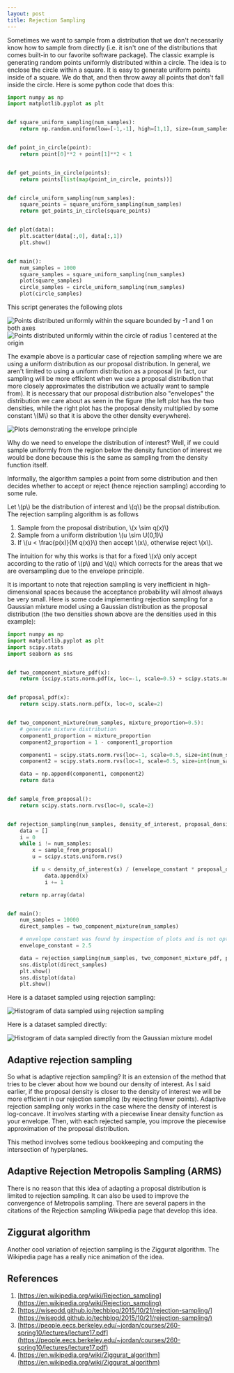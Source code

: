 ```yaml
---
layout: post
title: Rejection Sampling
---
```



Sometimes we want to sample from a distribution that we don't necessarily know how to sample from directly (i.e. it isn't one of the distributions that comes built-in to our favorite software package). The classic example is generating random points uniformly distributed within a circle. The idea is to enclose the circle within a square. It is easy to generate uniform points inside of a square. We do that, and then throw away all points that don't fall inside the circle. Here is some python code that does this:

```python
import numpy as np
import matplotlib.pyplot as plt


def square_uniform_sampling(num_samples):
    return np.random.uniform(low=[-1,-1], high=[1,1], size=(num_samples,2))


def point_in_circle(point):
    return point[0]**2 + point[1]**2 < 1


def get_points_in_circle(points):
    return points[list(map(point_in_circle, points))]


def circle_uniform_sampling(num_samples):
    square_points = square_uniform_sampling(num_samples)
    return get_points_in_circle(square_points)


def plot(data):
    plt.scatter(data[:,0], data[:,1])
    plt.show()


def main():
    num_samples = 1000
    square_samples = square_uniform_sampling(num_samples)
    plot(square_samples)
    circle_samples = circle_uniform_sampling(num_samples)
    plot(circle_samples)
```

This script generates the following plots

![Points distributed uniformly within the square bounded by -1 and 1 on both axes](/images/rejection-sampling/uniform_distribution.png)
![Points distributed uniformly within the circle of radius 1 centered at the origin](/images/rejection-sampling/circular_distribution.png)


The example above is a particular case of rejection sampling where we are using a uniform distribution as our proposal distribution. In general, we aren't limited to using a uniform distribution as a proposal (in fact, our sampling will be more efficient when we use a proposal distribution that more closely approximates the distribution we actually want to sample from). It is necessary that our proposal distribution also "envelopes" the distribution we care about as seen in the figure (the left plot has the two densities, while the right plot has the proposal density multiplied by some constant \\(M\\) so that it is above the other density everywhere).

![Plots demonstrating the envelope principle](/images/rejection-sampling/envelope.png)

Why do we need to envelope the distribution of interest? Well, if we could sample uniformly from the region below the density function of interest we would be done because this is the same as sampling from the density function itself.

Informally, the algorithm samples a point from some distribution and then decides whether to accept or reject (hence rejection sampling) according to some rule.

Let \\(p\\) be the distribution of interest and \\(q\\) be the propsal distribution. The rejection sampling algorithm is as follows

1. Sample from the proposal distribution, \\(x \sim q(x)\\)
2. Sample from a uniform distribution \\(u \sim U(0,1)\\)
3. If \\(u < \frac{p(x)}{M q(x)}\\) then accept \\(x\\), otherwise reject \\(x\\).

The intuition for why this works is that for a fixed \\(x\\) only accept according to the ratio of \\(p\\) and \\(q\\) which corrects for the areas that we are oversampling due to the envelope principle.

It is important to note that rejection sampling is very inefficient in high-dimensional spaces because the acceptance probability will almost always be very small. Here is some code implementing rejection sampling for a Gaussian mixture model using a Gaussian distribution as the proposal distribution (the two densities shown above are the densities used in this example):

```python
import numpy as np
import matplotlib.pyplot as plt
import scipy.stats
import seaborn as sns


def two_component_mixture_pdf(x):
    return (scipy.stats.norm.pdf(x, loc=-1, scale=0.5) + scipy.stats.norm.pdf(x, loc=1, scale=0.5))/2


def proposal_pdf(x):
    return scipy.stats.norm.pdf(x, loc=0, scale=2)


def two_component_mixture(num_samples, mixture_proportion=0.5):
    # generate mixture distribution
    component1_proportion = mixture_proportion
    component2_proportion = 1 - component1_proportion

    component1 = scipy.stats.norm.rvs(loc=-1, scale=0.5, size=int(num_samples * component1_proportion))
    component2 = scipy.stats.norm.rvs(loc=1, scale=0.5, size=int(num_samples * component2_proportion))

    data = np.append(component1, component2)
    return data


def sample_from_proposal():
    return scipy.stats.norm.rvs(loc=0, scale=2)


def rejection_sampling(num_samples, density_of_interest, proposal_density, envelope_constant):
    data = []
    i = 0
    while i != num_samples:
        x = sample_from_proposal()
        u = scipy.stats.uniform.rvs()

        if u < density_of_interest(x) / (envelope_constant * proposal_density(x)):
            data.append(x)
            i += 1

    return np.array(data)


def main():
    num_samples = 10000
    direct_samples = two_component_mixture(num_samples)

    # envelope constant was found by inspection of plots and is not optimal
    envelope_constant = 2.5

    data = rejection_sampling(num_samples, two_component_mixture_pdf, proposal_pdf, 2.5)
    sns.distplot(direct_samples)
    plt.show()
    sns.distplot(data)
    plt.show()
```

Here is a dataset sampled using rejection sampling:

![Histogram of data sampled using rejection sampling](/images/rejection-sampling/rejection_samples.png)

Here is a dataset sampled directly:

![Histogram of data sampled directly from the Gaussian mixture model](/images/rejection-sampling/direct_samples.png)


## Adaptive rejection sampling

So what is adaptive rejection sampling? It is an extension of the method that tries to be clever about how we bound our density of interest. As I said earlier, if the proposal density is closer to the density of interest we will be more efficient in our rejection sampling (by rejecting fewer points). Adaptive rejection sampling only works in the case where the density of interest is log-concave. It involves starting with a piecewise linear density function as your envelope. Then, with each rejected sample, you improve the piecewise approximation of the proposal distribution.

This method involves some tedious bookkeeping and computing the intersection of hyperplanes.


## Adaptive Rejection Metropolis Sampling (ARMS)

There is no reason that this idea of adapting a proposal distribution is limited to rejection sampling. It can also be used to improve the convergence of Metropolis sampling. There are several papers in the citations of the Rejection sampling Wikipedia page that develop this idea.

## Ziggurat algorithm

Another cool variation of rejection sampling is the Ziggurat algorithm. The Wikipedia page has a really nice animation of the idea.


## References

1. [https://en.wikipedia.org/wiki/Rejection_sampling](https://en.wikipedia.org/wiki/Rejection_sampling)
2. [https://wiseodd.github.io/techblog/2015/10/21/rejection-sampling/](https://wiseodd.github.io/techblog/2015/10/21/rejection-sampling/)
3. [https://people.eecs.berkeley.edu/~jordan/courses/260-spring10/lectures/lecture17.pdf](https://people.eecs.berkeley.edu/~jordan/courses/260-spring10/lectures/lecture17.pdf)
4. [https://en.wikipedia.org/wiki/Ziggurat_algorithm](https://en.wikipedia.org/wiki/Ziggurat_algorithm)

